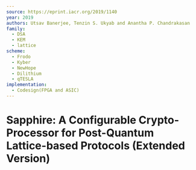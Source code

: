 ```yaml
---
source: https://eprint.iacr.org/2019/1140
year: 2019
authors: Utsav Banerjee, Tenzin S. Ukyab and Anantha P. Chandrakasan
family:
  - DSA
  - KEM
  - lattice
scheme:
  - Frodo
  - Kyber
  - NewHope
  - Dilithium
  - qTESLA
implementation:
  - Codesign(FPGA and ASIC)
---
```

# Sapphire: A Configurable Crypto-Processor for Post-Quantum Lattice-based Protocols (Extended Version)
